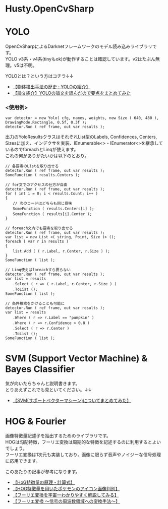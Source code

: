 # Husty.OpenCvSharp

# YOLO
  
OpenCvSharpによるDarknetフレームワークのモデル読み込みライブラリです。  
YOLO v3系・v4系(tinyもok)が動作することは確認しています。v2はたぶん無理。v5は不明。  
  
YOLOとは？という方はコチラ↓↓  
* [【物体検出手法の歴史 : YOLOの紹介】](https://qiita.com/cv_carnavi/items/68dcda71e90321574a2b)  
* [【論文紹介】YOLOの論文を読んだので要点をまとめてみた](https://dev.classmethod.jp/articles/research_paper_yolo/)  
  
### <使用例>  
```
var detector = new Yolo( cfg, names, weights, new Size ( 640, 480 ), DrawingMode.Rectangle, 0.5f, 0.3f );  
detector.Run ( ref frame, out var results );  
```  
  
出力のYoloResultsクラスはそれぞれList型のLabels, Confidences, Centers, Sizesに加え、インデクサを実装、IEnumerable<>・IEnumerator<>を継承しているのでforeachとLinqが使えます。  
これの何がありがたいかは以下のとおり。  
  
```
// 各要素のListを取り出せる
detector.Run ( ref frame, out var results );  
SomeFunction ( results.Centers );  
``` 
```  
// for文でのアクセスの仕方が自由
detector.Run ( ref frame, out var results );  
for ( int i = 0; i < results.Count; i++ )  
{  
　　// 次のコードはどちらも同じ意味  
　　SomeFunction ( results.Centers[i] );  
　　SomeFunction ( results[i].Center );  
}  
```   
```  
// foreach文内でも要素を取り出せる
detector.Run ( ref frame, out var results );  
var list = new List <( string, Point, Size )> ();  
foreach ( var r in results )  
{  
　　list.Add ( ( r.Label, r.Center, r.Size ) );  
}  
SomeFunction ( list );  
```  
```  
// Linq使えばforeachすら要らない
detector.Run ( ref frame, out var results );
var list = results  
　　.Select ( r => ( r.Label, r.Center, r.Size ) )  
　　.ToList ();  
SomeFunction ( list );  
``` 
```
// 条件検索をかけることも可能に
detector.Run ( ref frame, out var results );  
var list = results  
　　.Where ( r => r.Label == "pumpkin" )  
　　.Where ( r => r.Confidence > 0.8 )
　　.Select ( r => r.Center )  
　　.ToList ();  
SomeFunction ( list );  
```  

# SVM (Support Vector Machine) & Bayes Classifier
気が向いたらちゃんと説明書きます。  
とりあえずこれでも見といてください。↓↓  
* [【SVM(サポートベクターマシーン)についてまとめてみた】](https://qiita.com/arata-honda/items/bc24cbd953bd9d2c743c)


# HOG & Fourier
画像特徴量記述子を抽出するためのライブラリです。  
HOGは勾配特徴，フーリエ変換は周期的な特徴を記述するのに利用するとよいでしょう。  
フーリエ変換は1次元も実装しており，画像に限らず音声やノイジーな信号処理に応用できます。  
  
このあたりの記事が参考になります。  
* [【HoG特徴量の原理・計算式】](https://algorithm.joho.info/image-processing/hog-feature-value/)
* [【HOG特徴量を用いたポケモンのアイコン画像判別】](https://qiita.com/hrs1985/items/118710a673c567a9872c)
* [【フーリエ変換を宇宙一わかりやすく解説してみる】](https://www.yukisako.xyz/entry/fourier-transform)
* [【フーリエ変換 ～信号の周波数領域への変換手法～】](https://jp.mathworks.com/discovery/fourier-transform.html)
